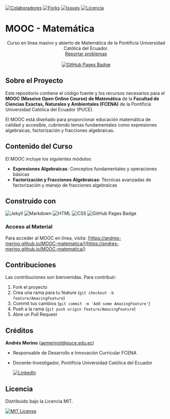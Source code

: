 <!-- Encabezado -->
[![Colaboradores][contributors-shield]][contributors-url]
[![Forks][forks-shield]][forks-url]
[![Issues][issues-shield]][issues-url]
[![Licencia][license-shield]][license-url]

# MOOC - Matemática 
<p align="center">
  Curso en línea masivo y abierto de Matemática de la Pontificia Universidad Católica del Ecuador.
  <br />
  <a href="https://github.com/andres-merino/MOOC-matematica/issues">Reportar problemas</a>
  <br /><br />
  <a href="https://andres-merino.github.io/MOOC-matematica">
    <img src="https://img.shields.io/badge/Ir%20al%20sitio-0078D4?logo=githubpages&logoColor=fff&style=for-the-badge" alt="GitHub Pages Badge">
  </a>
</p>

## Sobre el Proyecto

Este repositorio contiene el código fuente y los recursos necesarios para el **MOOC (Massive Open Online Course) de Matemática** de la **Facultad de Ciencias Exactas, Naturales y Ambientales (FCENA)** de la Pontificia Universidad Católica del Ecuador (PUCE).

El MOOC está diseñado para proporcionar educación matemática de calidad y accesible, cubriendo temas fundamentales como expresiones algebraicas, factorización y fracciones algebraicas.

## Contenido del Curso

El MOOC incluye los siguientes módulos:

- **Expresiones Algebraicas**: Conceptos fundamentales y operaciones básicas
- **Factorización y Fracciones Algebraicas**: Técnicas avanzadas de factorización y manejo de fracciones algebraicas

## Construido con

![Jekyll](https://img.shields.io/badge/Jekyll-CC0000?logo=jekyll&logoColor=fff&style=for-the-badge)
![Markdown](https://img.shields.io/badge/Markdown-000000?logo=markdown&logoColor=fff&style=for-the-badge)
![HTML](https://img.shields.io/badge/HTML5-E34F26?logo=html5&logoColor=fff&style=for-the-badge)
![CSS](https://img.shields.io/badge/CSS-1572B6?logo=css3&logoColor=fff&style=for-the-badge)
![GitHub Pages Badge](https://img.shields.io/badge/GitHub%20Pages-222?logo=githubpages&logoColor=fff&style=for-the-badge)


### Acceso al Material

Para acceder al MOOC en línea, visita: [https://andres-merino.github.io/MOOC-matematica/](https://andres-merino.github.io/MOOC-matematica/)

## Contribuciones

Las contribuciones son bienvenidas. Para contribuir:

1. Fork el proyecto
2. Crea una rama para tu feature (`git checkout -b feature/AmazingFeature`)
3. Commit tus cambios (`git commit -m 'Add some AmazingFeature'`)
4. Push a la rama (`git push origin feature/AmazingFeature`)
5. Abre un Pull Request

## Créditos

**Andrés Merino** (aemerinot@puce.edu.ec) 

- Responsable de Desarrollo e Innovación Curricular FCENA
- Docente-Investigador, Pontificia Universidad Católica del Ecuador
    
  [![LinkedIn][linkedin-shield]][linkedin-url-aemt]

## Licencia

Distribuido bajo la Licencia MIT.

[![MIT License][license-shield]][license-url]


<!-- Escudos y enlaces -->
[contributors-shield]: https://img.shields.io/github/contributors/andres-merino/MOOC-matematica.svg?style=for-the-badge
[contributors-url]: https://github.com/andres-merino/MOOC-matematica/graphs/contributors
[forks-shield]: https://img.shields.io/github/forks/andres-merino/MOOC-matematica.svg?style=for-the-badge
[forks-url]: https://github.com/andres-merino/MOOC-matematica/network/members
[issues-shield]: https://img.shields.io/github/issues/andres-merino/MOOC-matematica.svg?style=for-the-badge
[issues-url]: https://github.com/andres-merino/MOOC-matematica/issues
[license-shield]: https://img.shields.io/github/license/andres-merino/Formato-Tareas-UOC.svg?style=for-the-badge
[license-url]: https://es.wikipedia.org/wiki/Licencia_MIT
[linkedin-url-aemt]: https://www.linkedin.com/in/andrés-merino-010a9b12b/
[linkedin-shield]: https://img.shields.io/badge/linkedin-%230077B5.svg?style=for-the-badge&logo=linkedin&logoColor=white
